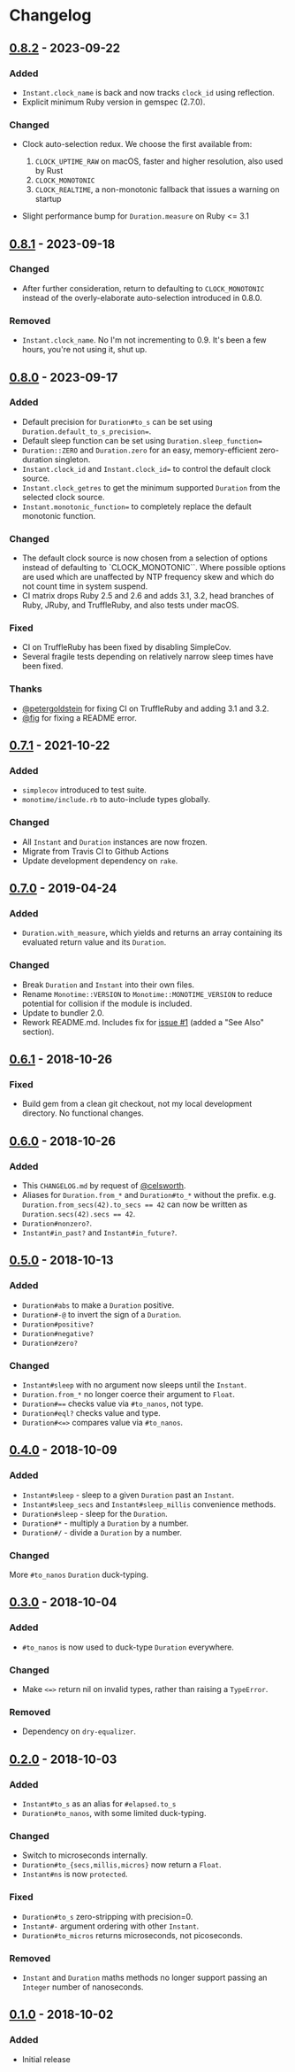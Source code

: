 # Changelog

## [0.8.2] - 2023-09-22

### Added

- `Instant.clock_name` is back and now tracks `clock_id` using reflection.
- Explicit minimum Ruby version in gemspec (2.7.0).

### Changed

- Clock auto-selection redux. We choose the first available from:

  1. `CLOCK_UPTIME_RAW` on macOS, faster and higher resolution, also used by Rust
  2. `CLOCK_MONOTONIC`
  3. `CLOCK_REALTIME`, a non-monotonic fallback that issues a warning on startup

- Slight performance bump for `Duration.measure` on Ruby <= 3.1

## [0.8.1] - 2023-09-18

### Changed

- After further consideration, return to defaulting to `CLOCK_MONOTONIC` instead
  of the overly-elaborate auto-selection introduced in 0.8.0.

### Removed

- `Instant.clock_name`.  No I'm not incrementing to 0.9.  It's been a few hours,
   you're not using it, shut up.

## [0.8.0] - 2023-09-17

### Added

- Default precision for `Duration#to_s` can be set using
  `Duration.default_to_s_precision=`.
- Default sleep function can be set using `Duration.sleep_function=`
- `Duration::ZERO` and `Duration.zero` for an easy, memory-efficient
  zero-duration singleton.
- `Instant.clock_id` and `Instant.clock_id=` to control the default  clock
  source.
- `Instant.clock_getres` to get the minimum supported `Duration` from the
  selected clock source.
- `Instant.monotonic_function=` to completely replace the default monotonic
  function.

### Changed

- The default clock source is now chosen from a selection of options instead of
  defaulting to `CLOCK_MONOTONIC``.  Where possible options are used which are
  unaffected by NTP frequency skew and which do not count time in system suspend.
- CI matrix drops Ruby 2.5 and 2.6 and adds 3.1, 3.2, head branches of Ruby,
  JRuby, and TruffleRuby, and also tests under macOS.

### Fixed

- CI on TruffleRuby has been fixed by disabling SimpleCov.
- Several fragile tests depending on relatively narrow sleep times have been fixed.

### Thanks

- [@petergoldstein] for fixing CI on TruffleRuby and adding 3.1 and 3.2.
- [@fig] for fixing a README error.

## [0.7.1] - 2021-10-22

### Added

- `simplecov` introduced to test suite.
- `monotime/include.rb` to auto-include types globally.

### Changed

- All `Instant` and `Duration` instances are now frozen.
- Migrate from Travis CI to Github Actions
- Update development dependency on `rake`.

## [0.7.0] - 2019-04-24

### Added

- `Duration.with_measure`, which yields and returns an array containing its
  evaluated return value and its `Duration`.

### Changed

- Break `Duration` and `Instant` into their own files.
- Rename `Monotime::VERSION` to `Monotime::MONOTIME_VERSION` to reduce
  potential for collision if the module is included.
- Update to bundler 2.0.
- Rework README.md.  Includes fix for [issue #1] (added a "See Also" section).

## [0.6.1] - 2018-10-26

### Fixed

- Build gem from a clean git checkout, not my local development directory.
  No functional changes.

## [0.6.0] - 2018-10-26

### Added

- This `CHANGELOG.md` by request of [@celsworth].
- Aliases for `Duration.from_*` and `Duration#to_*` without the prefix.  e.g.
  `Duration.from_secs(42).to_secs == 42` can now be written as
  `Duration.secs(42).secs == 42`.
- `Duration#nonzero?`.
- `Instant#in_past?` and `Instant#in_future?`.

## [0.5.0] - 2018-10-13

### Added

- `Duration#abs` to make a `Duration` positive.
- `Duration#-@` to invert the sign of a `Duration`.
- `Duration#positive?`
- `Duration#negative?`
- `Duration#zero?`

### Changed

- `Instant#sleep` with no argument now sleeps until the `Instant`.
- `Duration.from_*` no longer coerce their argument to `Float`.
- `Duration#==` checks value via `#to_nanos`, not type.
- `Duration#eql?` checks value and type.
- `Duration#<=>` compares value via `#to_nanos`.

## [0.4.0] - 2018-10-09

### Added

- `Instant#sleep` - sleep to a given `Duration` past an `Instant`.
- `Instant#sleep_secs` and `Instant#sleep_millis` convenience methods.
- `Duration#sleep` - sleep for the `Duration`.
- `Duration#*` - multiply a `Duration` by a number.
- `Duration#/` - divide a `Duration` by a number.

### Changed

 More `#to_nanos` `Duration` duck-typing.

## [0.3.0] - 2018-10-04

### Added

- `#to_nanos` is now used to duck-type `Duration` everywhere.

### Changed

- Make `<=>` return nil on invalid types, rather than raising a `TypeError`.

### Removed

- Dependency on `dry-equalizer`.

## [0.2.0] - 2018-10-03

### Added

- `Instant#to_s` as an alias for `#elapsed.to_s`
- `Duration#to_nanos`, with some limited duck-typing.

### Changed

- Switch to microseconds internally.
- `Duration#to_{secs,millis,micros}` now return a `Float`.
- `Instant#ns` is now `protected`.

### Fixed

- `Duration#to_s` zero-stripping with precision=0.
- `Instant#-` argument ordering with other `Instant`.
- `Duration#to_micros` returns microseconds, not picoseconds.

### Removed

- `Instant` and `Duration` maths methods no longer support passing an `Integer`
  number of nanoseconds.

## [0.1.0] - 2018-10-02

### Added

- Initial release

[0.1.0]: https://github.com/Freaky/monotime/commits/v0.1.0
[0.2.0]: https://github.com/Freaky/monotime/commits/v0.2.0
[0.3.0]: https://github.com/Freaky/monotime/commits/v0.3.0
[0.4.0]: https://github.com/Freaky/monotime/commits/v0.4.0
[0.5.0]: https://github.com/Freaky/monotime/commits/v0.5.0
[0.6.0]: https://github.com/Freaky/monotime/commits/v0.6.0
[0.6.1]: https://github.com/Freaky/monotime/commits/v0.6.1
[0.7.0]: https://github.com/Freaky/monotime/commits/v0.7.0
[0.7.1]: https://github.com/Freaky/monotime/commits/v0.7.0
[0.8.0]: https://github.com/Freaky/monotime/commits/v0.8.0
[0.8.1]: https://github.com/Freaky/monotime/commits/v0.8.1
[0.8.2]: https://github.com/Freaky/monotime/commits/v0.8.2
[issue #1]: https://github.com/Freaky/monotime/issues/1
[Ruby #16740]: https://bugs.ruby-lang.org/issues/16740
[@celsworth]: https://github.com/celsworth
[@petergoldstein]: https://github.com/petergoldstein
[@fig]: https://github.com/fig
